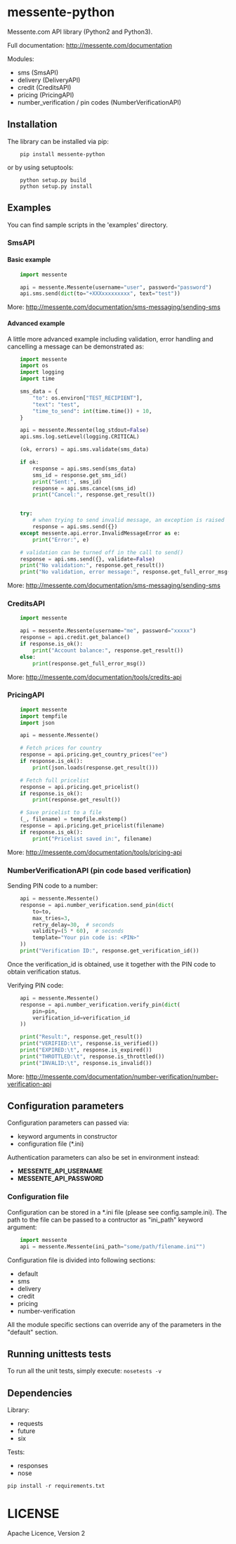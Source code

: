 # messente-python

Messente.com API library (Python2 and Python3).

Full documentation: http://messente.com/documentation


Modules:
- sms (SmsAPI)
- delivery (DeliveryAPI)
- credit (CreditsAPI)
- pricing (PricingAPI)
- number_verification / pin codes (NumberVerificationAPI)

## Installation

The library can be installed via pip:

```
    pip install messente-python
```

or by using setuptools:

```
    python setup.py build
    python setup.py install
```


## Examples

You can find sample scripts in the 'examples' directory.

### SmsAPI

#### Basic example

```python
    import messente

    api = messente.Messente(username="user", password="password")
    api.sms.send(dict(to="+XXXxxxxxxxxx", text="test"))

```

More: http://messente.com/documentation/sms-messaging/sending-sms

#### Advanced example

A little more advanced example including validation, error handling
and cancelling a message can be demonstrated as:

```python
    import messente
    import os
    import logging
    import time

    sms_data = {
        "to": os.environ["TEST_RECIPIENT"],
        "text": "test",
        "time_to_send": int(time.time()) + 10,
    }

    api = messente.Messente(log_stdout=False)
    api.sms.log.setLevel(logging.CRITICAL)

    (ok, errors) = api.sms.validate(sms_data)

    if ok:
        response = api.sms.send(sms_data)
        sms_id = response.get_sms_id()
        print("Sent:", sms_id)
        response = api.sms.cancel(sms_id)
        print("Cancel:", response.get_result())


    try:
        # when trying to send invalid message, an exception is raised
        response = api.sms.send({})
    except messente.api.error.InvalidMessageError as e:
        print("Error:", e)

    # validation can be turned off in the call to send()
    response = api.sms.send({}, validate=False)
    print("No validation:", response.get_result())
    print("No validation, error message:", response.get_full_error_msg())

```

More: http://messente.com/documentation/sms-messaging/sending-sms


### CreditsAPI

```python
    import messente

    api = messente.Messente(username="me", password="xxxxx")
    response = api.credit.get_balance()
    if response.is_ok():
        print("Account balance:", response.get_result())
    else:
        print(response.get_full_error_msg())

```

More: http://messente.com/documentation/tools/credits-api

### PricingAPI

```python
    import messente
    import tempfile
    import json

    api = messente.Messente()

    # Fetch prices for country
    response = api.pricing.get_country_prices("ee")
    if response.is_ok():
        print(json.loads(response.get_result()))

    # Fetch full pricelist
    response = api.pricing.get_pricelist()
    if response.is_ok():
        print(response.get_result())

    # Save pricelist to a file
    (_, filename) = tempfile.mkstemp()
    response = api.pricing.get_pricelist(filename)
    if response.is_ok():
        print("Pricelist saved in:", filename)
```

More: http://messente.com/documentation/tools/pricing-api

### NumberVerificationAPI (pin code based verification)

Sending PIN code to a number:

```python
    api = messente.Messente()
    response = api.number_verification.send_pin(dict(
        to=to,
        max_tries=3,
        retry_delay=30,  # seconds
        validity=(5 * 60),  # seconds
        template="Your pin code is: <PIN>"
    ))
    print("Verification ID:", response.get_verification_id())
```

Once the verification_id is obtained, use it together with the PIN code
to obtain verification status.

Verifying PIN code:

```python
    api = messente.Messente()
    response = api.number_verification.verify_pin(dict(
        pin=pin,
        verification_id=verification_id
    ))

    print("Result:", response.get_result())
    print("VERIFIED:\t", response.is_verified())
    print("EXPIRED:\t", response.is_expired())
    print("THROTTLED:\t", response.is_throttled())
    print("INVALID:\t", response.is_invalid())
```

More: http://messente.com/documentation/number-verification/number-verification-api


## Configuration parameters

Configuration parameters can passed via:
- keyword arguments in constructor
- configuration file (*.ini)

Authentication parameters can also be set in environment instead:
- **MESSENTE_API_USERNAME**
- **MESSENTE_API_PASSWORD**

### Configuration file

Configuration can be stored in a *.ini file (please see config.sample.ini).
The path to the file can be passed to a contructor as "ini_path" keyword argument:

```python
    import messente
    api = messente.Messente(ini_path="some/path/filename.ini"")
```

Configuration file is divided into following sections:
- default
- sms
- delivery
- credit
- pricing
- number-verification

All the module specific sections can override any of
the parameters in the "default" section.

## Running unittests tests

To run all the unit tests, simply execute:
```nosetests -v```


## Dependencies

Library:
- requests
- future
- six

Tests:
- responses
- nose

```
pip install -r requirements.txt
```


# LICENSE

Apache Licence, Version 2

